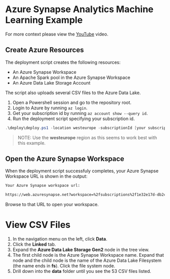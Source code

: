 # Azure Synapse Analytics Machine Learning Example

For more context please view the [YouTube](http://www.youtube.com) video.

## Create Azure Resources

The deployment script creates the following resources:

- An Azure Synapse Workspace
- An Apache Spark pool in the Azure Synapse Workspace
- An Azure Data Lake Storage Account

The script also uploads several CSV files to the Azure Data Lake.

1. Open a Powershell session and go to the repository root.
2. Login to Azure by running `az login`.
3. Get your subscription id by running `az account show --query id`.
4. Run the deployment script specifying your subscription id.

```powershell
.\deploy\deploy.ps1 -location westeurope -subscriptionId [your subscription id]
```

> NOTE: Use the **westeurope** region as this seems to work best with this example.

## Open the Azure Synapse Workspace

When the deployment script successfuly completes, your Azure Synapse Workspace URL is shown in the output:

```bash
Your Azure Synapse workspace url:

https://web.azuresynapse.net?workspace=%2fsubscriptions%2f1e32e17d-db2c-4254-ac01-5010575e89dd%2fresourceGroups%2fsynapsepoc-iauqiv-rg%2fproviders%2fMicrosoft.Synapse%2fworkspaces%2fiauqivsynws
```

Browse to that URL to open your workspace.

# View CSV Files

1. In the navigation menu on the left, click **Data**.
2. Click the **Linked** tab.
3. Expand the **Azure Data Lake Storage Gen2** node in the tree view.
4. The first child node is the Azure Synapse Workspace name. Expand that node and the child node is the name of the Azure Data Lake Filesystem (the name ends in **fs**). Click the file system node.
5. Drill down into the **data** folder until you see the 53 CSV files listed.
